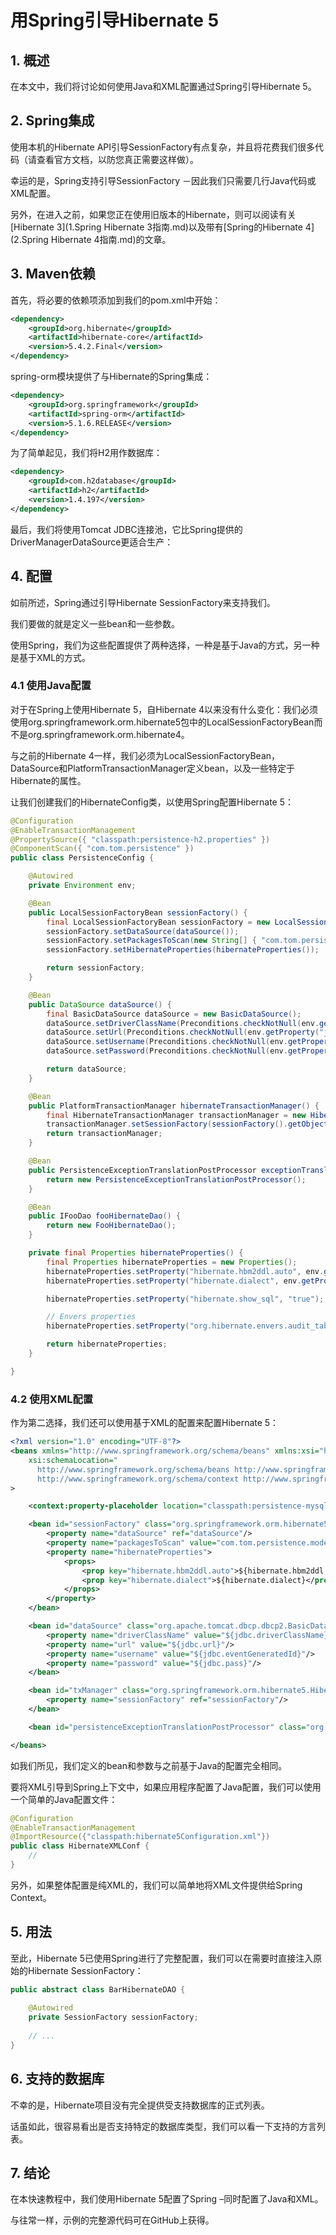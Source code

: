 # 用Spring引导Hibernate 5

## 1. 概述
在本文中，我们将讨论如何使用Java和XML配置通过Spring引导Hibernate 5。

## 2. Spring集成
使用本机的Hibernate API引导SessionFactory有点复杂，并且将花费我们很多代码（请查看官方文档，以防您真正需要这样做）。


幸运的是，Spring支持引导SessionFactory －因此我们只需要几行Java代码或XML配置。

另外，在进入之前，如果您正在使用旧版本的Hibernate，则可以阅读有关[Hibernate 3](1.Spring Hibernate 3指南.md)以及带有[Spring的Hibernate 4](2.Spring Hibernate 4指南.md)的文章。

## 3. Maven依赖
首先，将必要的依赖项添加到我们的pom.xml中开始：

```xml
<dependency>
    <groupId>org.hibernate</groupId>
    <artifactId>hibernate-core</artifactId>
    <version>5.4.2.Final</version>
</dependency>
```

spring-orm模块提供了与Hibernate的Spring集成：

```xml
<dependency>
    <groupId>org.springframework</groupId>
    <artifactId>spring-orm</artifactId>
    <version>5.1.6.RELEASE</version>
</dependency>
```

为了简单起见，我们将H2用作数据库：

```xml
<dependency>
    <groupId>com.h2database</groupId> 
    <artifactId>h2</artifactId>
    <version>1.4.197</version>
</dependency>
```

最后，我们将使用Tomcat JDBC连接池，它比Spring提供的DriverManagerDataSource更适合生产：

## 4. 配置
如前所述，Spring通过引导Hibernate SessionFactory来支持我们。

我们要做的就是定义一些bean和一些参数。

使用Spring，我们为这些配置提供了两种选择，一种是基于Java的方式，另一种是基于XML的方式。

### 4.1 使用Java配置
对于在Spring上使用Hibernate 5，自Hibernate 4以来没有什么变化：我们必须使用org.springframework.orm.hibernate5包中的LocalSessionFactoryBean而不是org.springframework.orm.hibernate4。

与之前的Hibernate 4一样，我们必须为LocalSessionFactoryBean，DataSource和PlatformTransactionManager定义bean，以及一些特定于Hibernate的属性。

让我们创建我们的HibernateConfig类，以使用Spring配置Hibernate 5：

```java
@Configuration
@EnableTransactionManagement
@PropertySource({ "classpath:persistence-h2.properties" })
@ComponentScan({ "com.tom.persistence" })
public class PersistenceConfig {

    @Autowired
    private Environment env;

    @Bean
    public LocalSessionFactoryBean sessionFactory() {
        final LocalSessionFactoryBean sessionFactory = new LocalSessionFactoryBean();
        sessionFactory.setDataSource(dataSource());
        sessionFactory.setPackagesToScan(new String[] { "com.tom.persistence.model" });
        sessionFactory.setHibernateProperties(hibernateProperties());

        return sessionFactory;
    }

    @Bean
    public DataSource dataSource() {
        final BasicDataSource dataSource = new BasicDataSource();
        dataSource.setDriverClassName(Preconditions.checkNotNull(env.getProperty("jdbc.driverClassName")));
        dataSource.setUrl(Preconditions.checkNotNull(env.getProperty("jdbc.url")));
        dataSource.setUsername(Preconditions.checkNotNull(env.getProperty("jdbc.user")));
        dataSource.setPassword(Preconditions.checkNotNull(env.getProperty("jdbc.pass")));

        return dataSource;
    }

    @Bean
    public PlatformTransactionManager hibernateTransactionManager() {
        final HibernateTransactionManager transactionManager = new HibernateTransactionManager();
        transactionManager.setSessionFactory(sessionFactory().getObject());
        return transactionManager;
    }

    @Bean
    public PersistenceExceptionTranslationPostProcessor exceptionTranslation() {
        return new PersistenceExceptionTranslationPostProcessor();
    }

    @Bean
    public IFooDao fooHibernateDao() {
        return new FooHibernateDao();
    }

    private final Properties hibernateProperties() {
        final Properties hibernateProperties = new Properties();
        hibernateProperties.setProperty("hibernate.hbm2ddl.auto", env.getProperty("hibernate.hbm2ddl.auto"));
        hibernateProperties.setProperty("hibernate.dialect", env.getProperty("hibernate.dialect"));

        hibernateProperties.setProperty("hibernate.show_sql", "true");

        // Envers properties
        hibernateProperties.setProperty("org.hibernate.envers.audit_table_suffix", env.getProperty("envers.audit_table_suffix"));

        return hibernateProperties;
    }

}
```

### 4.2 使用XML配置
作为第二选择，我们还可以使用基于XML的配置来配置Hibernate 5：

```xml
<?xml version="1.0" encoding="UTF-8"?>
<beans xmlns="http://www.springframework.org/schema/beans" xmlns:xsi="http://www.w3.org/2001/XMLSchema-instance" xmlns:context="http://www.springframework.org/schema/context"
    xsi:schemaLocation="
      http://www.springframework.org/schema/beans http://www.springframework.org/schema/beans/spring-beans-4.2.xsd
      http://www.springframework.org/schema/context http://www.springframework.org/schema/context/spring-context-4.2.xsd"
>

    <context:property-placeholder location="classpath:persistence-mysql.properties"/>

    <bean id="sessionFactory" class="org.springframework.orm.hibernate5.LocalSessionFactoryBean">
        <property name="dataSource" ref="dataSource"/>
        <property name="packagesToScan" value="com.tom.persistence.model"/>
        <property name="hibernateProperties">
            <props>
                <prop key="hibernate.hbm2ddl.auto">${hibernate.hbm2ddl.auto}</prop>
                <prop key="hibernate.dialect">${hibernate.dialect}</prop>
            </props>
        </property>
    </bean>

    <bean id="dataSource" class="org.apache.tomcat.dbcp.dbcp2.BasicDataSource">
        <property name="driverClassName" value="${jdbc.driverClassName}"/>
        <property name="url" value="${jdbc.url}"/>
        <property name="username" value="${jdbc.eventGeneratedId}"/>
        <property name="password" value="${jdbc.pass}"/>
    </bean>

    <bean id="txManager" class="org.springframework.orm.hibernate5.HibernateTransactionManager">
        <property name="sessionFactory" ref="sessionFactory"/>
    </bean>

    <bean id="persistenceExceptionTranslationPostProcessor" class="org.springframework.dao.annotation.PersistenceExceptionTranslationPostProcessor"/>

</beans>
```

如我们所见，我们定义的bean和参数与之前基于Java的配置完全相同。

要将XML引导到Spring上下文中，如果应用程序配置了Java配置，我们可以使用一个简单的Java配置文件：

```java
@Configuration
@EnableTransactionManagement
@ImportResource({"classpath:hibernate5Configuration.xml"})
public class HibernateXMLConf {
    //
}
```

另外，如果整体配置是纯XML的，我们可以简单地将XML文件提供给Spring Context。

## 5. 用法
至此，Hibernate 5已使用Spring进行了完整配置，我们可以在需要时直接注入原始的Hibernate SessionFactory：

```java
public abstract class BarHibernateDAO {
 
    @Autowired
    private SessionFactory sessionFactory;
 
    // ...
}
```

##  6. 支持的数据库
不幸的是，Hibernate项目没有完全提供受支持数据库的正式列表。

话虽如此，很容易看出是否支持特定的数据库类型，我们可以看一下支持的方言列表。

## 7. 结论
在本快速教程中，我们使用Hibernate 5配置了Spring –同时配置了Java和XML。

与往常一样，示例的完整源代码可在GitHub上获得。

